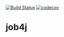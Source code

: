 [![Build Status](https://travis-ci.org/svedentsov/job4j.svg?branch=master)](https://travis-ci.org/svedentsov/job4j)
[![codecov](https://codecov.io/gh/svedentsov/job4j/branch/master/graph/badge.svg)](https://codecov.io/gh/svedentsov/job4j)
# job4j
